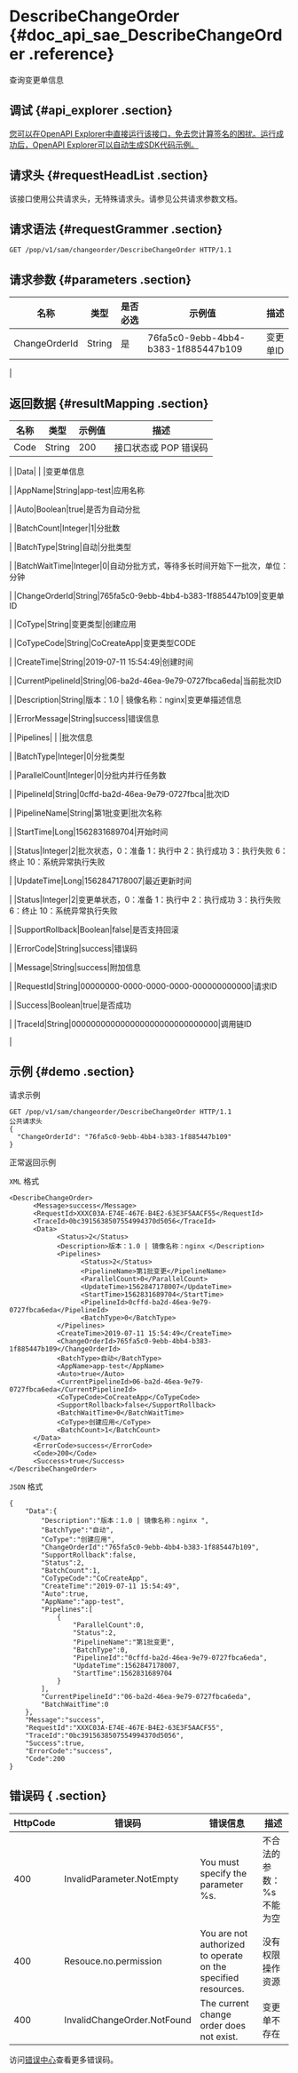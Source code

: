 # DescribeChangeOrder {#doc_api_sae_DescribeChangeOrder .reference}

查询变更单信息

## 调试 {#api_explorer .section}

[您可以在OpenAPI Explorer中直接运行该接口，免去您计算签名的困扰。运行成功后，OpenAPI Explorer可以自动生成SDK代码示例。](https://api.aliyun.com/#product=sae&api=DescribeChangeOrder&type=ROA&version=2019-05-06)

## 请求头 {#requestHeadList .section}

该接口使用公共请求头，无特殊请求头。请参见公共请求参数文档。

## 请求语法 {#requestGrammer .section}

```
GET /pop/v1/sam/changeorder/DescribeChangeOrder HTTP/1.1
```

## 请求参数 {#parameters .section}

|名称|类型|是否必选|示例值|描述|
|--|--|----|---|--|
|ChangeOrderId|String|是|76fa5c0-9ebb-4bb4-b383-1f885447b109|变更单ID

 |

## 返回数据 {#resultMapping .section}

|名称|类型|示例值|描述|
|--|--|---|--|
|Code|String|200|接口状态或 POP 错误码

 |
|Data| | |变更单信息

 |
|AppName|String|app-test|应用名称

 |
|Auto|Boolean|true|是否为自动分批

 |
|BatchCount|Integer|1|分批数

 |
|BatchType|String|自动|分批类型

 |
|BatchWaitTime|Integer|0|自动分批方式，等待多长时间开始下一批次，单位：分钟

 |
|ChangeOrderId|String|765fa5c0-9ebb-4bb4-b383-1f885447b109|变更单ID

 |
|CoType|String|变更类型|创建应用

 |
|CoTypeCode|String|CoCreateApp|变更类型CODE

 |
|CreateTime|String|2019-07-11 15:54:49|创建时间

 |
|CurrentPipelineId|String|06-ba2d-46ea-9e79-0727fbca6eda|当前批次ID

 |
|Description|String|版本：1.0 | 镜像名称：nginx|变更单描述信息

 |
|ErrorMessage|String|success|错误信息

 |
|Pipelines| | |批次信息

 |
|BatchType|Integer|0|分批类型

 |
|ParallelCount|Integer|0|分批内并行任务数

 |
|PipelineId|String|0cffd-ba2d-46ea-9e79-0727fbca|批次ID

 |
|PipelineName|String|第1批变更|批次名称

 |
|StartTime|Long|1562831689704|开始时间

 |
|Status|Integer|2|批次状态，0：准备 1：执行中 2：执行成功 3：执行失败 6：终止 10：系统异常执行失败

 |
|UpdateTime|Long|1562847178007|最近更新时间

 |
|Status|Integer|2|变更单状态，0：准备 1：执行中 2：执行成功 3：执行失败 6：终止 10：系统异常执行失败

 |
|SupportRollback|Boolean|false|是否支持回滚

 |
|ErrorCode|String|success|错误码

 |
|Message|String|success|附加信息

 |
|RequestId|String|00000000-0000-0000-0000-000000000000|请求ID

 |
|Success|Boolean|true|是否成功

 |
|TraceId|String|000000000000000000000000000000|调用链ID

 |

## 示例 {#demo .section}

请求示例

``` {#request_demo}
GET /pop/v1/sam/changeorder/DescribeChangeOrder HTTP/1.1
公共请求头
{
  "ChangeOrderId": "76fa5c0-9ebb-4bb4-b383-1f885447b109"
}
```

正常返回示例

`XML` 格式

``` {#xml_return_success_demo}
<DescribeChangeOrder>
	  <Message>success</Message>
	  <RequestId>XXXC03A-E74E-467E-B4E2-63E3F5AACF55</RequestId>
	  <TraceId>0bc3915638507554994370d5056</TraceId>
	  <Data>
		    <Status>2</Status>
		    <Description>版本：1.0 | 镜像名称：nginx </Description>
		    <Pipelines>
			      <Status>2</Status>
			      <PipelineName>第1批变更</PipelineName>
			      <ParallelCount>0</ParallelCount>
			      <UpdateTime>1562847178007</UpdateTime>
			      <StartTime>1562831689704</StartTime>
			      <PipelineId>0cffd-ba2d-46ea-9e79-0727fbca6eda</PipelineId>
			      <BatchType>0</BatchType>
		    </Pipelines>
		    <CreateTime>2019-07-11 15:54:49</CreateTime>
		    <ChangeOrderId>765fa5c0-9ebb-4bb4-b383-1f885447b109</ChangeOrderId>
		    <BatchType>自动</BatchType>
		    <AppName>app-test</AppName>
		    <Auto>true</Auto>
		    <CurrentPipelineId>06-ba2d-46ea-9e79-0727fbca6eda</CurrentPipelineId>
		    <CoTypeCode>CoCreateApp</CoTypeCode>
		    <SupportRollback>false</SupportRollback>
		    <BatchWaitTime>0</BatchWaitTime>
		    <CoType>创建应用</CoType>
		    <BatchCount>1</BatchCount>
	  </Data>
	  <ErrorCode>success</ErrorCode>
	  <Code>200</Code>
	  <Success>true</Success>
</DescribeChangeOrder>
```

`JSON` 格式

``` {#json_return_success_demo}
{
	"Data":{
		"Description":"版本：1.0 | 镜像名称：nginx ",
		"BatchType":"自动",
		"CoType":"创建应用",
		"ChangeOrderId":"765fa5c0-9ebb-4bb4-b383-1f885447b109",
		"SupportRollback":false,
		"Status":2,
		"BatchCount":1,
		"CoTypeCode":"CoCreateApp",
		"CreateTime":"2019-07-11 15:54:49",
		"Auto":true,
		"AppName":"app-test",
		"Pipelines":[
			{
				"ParallelCount":0,
				"Status":2,
				"PipelineName":"第1批变更",
				"BatchType":0,
				"PipelineId":"0cffd-ba2d-46ea-9e79-0727fbca6eda",
				"UpdateTime":1562847178007,
				"StartTime":1562831689704
			}
		],
		"CurrentPipelineId":"06-ba2d-46ea-9e79-0727fbca6eda",
		"BatchWaitTime":0
	},
	"Message":"success",
	"RequestId":"XXXC03A-E74E-467E-B4E2-63E3F5AACF55",
	"TraceId":"0bc3915638507554994370d5056",
	"Success":true,
	"ErrorCode":"success",
	"Code":200
}
```

## 错误码 { .section}

|HttpCode|错误码|错误信息|描述|
|--------|---|----|--|
|400|InvalidParameter.NotEmpty|You must specify the parameter %s.|不合法的参数：%s 不能为空|
|400|Resouce.no.permission|You are not authorized to operate on the specified resources.|没有权限操作资源|
|400|InvalidChangeOrder.NotFound|The current change order does not exist.|变更单不存在|

访问[错误中心](https://error-center.aliyun.com/status/product/sae)查看更多错误码。

